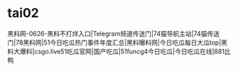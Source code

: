 # tai02
黑料网-0626-黑料不打烊入口|Telegram频道传送门|74猫导航主站|74猫传送门|78黑料网|51今日吃瓜热门事件年度汇总|黑料曝料网|今日吃瓜每日大瓜top|黑料大爆料|csgo.live51吃瓜官网|国产吃瓜|51funcg4今日吃瓜|今日吃瓜在线|881比鸭
